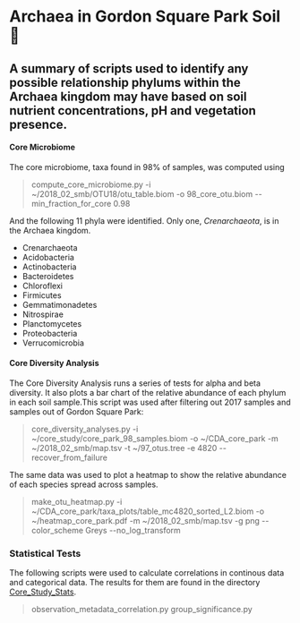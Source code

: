 # Archaea in Gordon Square Park Soil :leaves:
## A summary of scripts used to identify any possible relationship phylums within the Archaea kingdom may have based on soil nutrient concentrations, pH and vegetation presence. 

#### Core Microbiome 

The core microbiome, taxa found in 98% of samples, was computed using 
> compute_core_microbiome.py -i ~/2018_02_smb/OTU18/otu_table.biom -o 98_core_otu.biom --min_fraction_for_core 0.98 

And the following 11 phyla were identified. Only one, *Crenarchaeota*, is in the Archaea kingdom.

* Crenarchaeota
* Acidobacteria
* Actinobacteria
* Bacteroidetes
* Chloroflexi
* Firmicutes
* Gemmatimonadetes
* Nitrospirae
* Planctomycetes
* Proteobacteria
* Verrucomicrobia

#### Core Diversity Analysis

The Core Diversity Analysis runs a series of tests for alpha and beta diversity. It also plots a bar chart of the relative abundance of each phylum in each soil sample.This script was used after filtering out 2017 samples and samples out of Gordon Square Park:

> core_diversity_analyses.py -i ~/core_study/core_park_98_samples.biom -o ~/CDA_core_park -m ~/2018_02_smb/map.tsv -t ~/97_otus.tree -e 4820 --recover_from_failure

The same data was used to plot a heatmap to show the relative abundance of each species spread across samples. 

> make_otu_heatmap.py -i ~/CDA_core_park/taxa_plots/table_mc4820_sorted_L2.biom -o ~/heatmap_core_park.pdf -m ~/2018_02_smb/map.tsv -g png --color_scheme Greys --no_log_transform

### Statistical Tests

The following scripts were used to calculate correlations in continous data and categorical data. The results for them are found in the directory [Core_Study_Stats](https://github.com/mike-casa-es-su-casa/BIOC3301-Project/tree/master/core_study_stats).

> observation_metadata_correlation.py 
> group_significance.py

